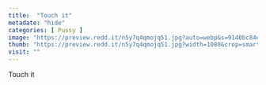 ```yaml
---
title:  "Touch it"
metadate: "hide"
categories: [ Pussy ]
image: "https://preview.redd.it/n5y7q4qmojq51.jpg?auto=webp&s=9140bc84e4fbcc312a0ecd19a72cac332ca3583f"
thumb: "https://preview.redd.it/n5y7q4qmojq51.jpg?width=1080&crop=smart&auto=webp&s=da46efe2a8d98f50cf99d0f4f8d9c1d85ddf22e6"
visit: ""
---
```

Touch it
